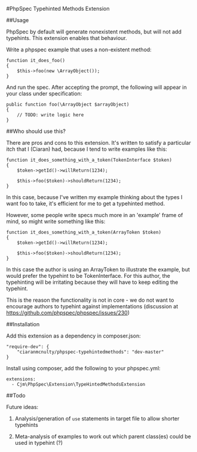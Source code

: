 #PhpSpec Typehinted Methods Extension

##Usage

PhpSpec by default will generate nonexistent methods, but will not add typehints. This extension enables that behaviour.

Write a phpspec example that uses a non-existent method:

    function it_does_foo()
    {
        $this->foo(new \ArrayObject());
    }

And run the spec. After accepting the prompt, the following will appear in your class under specification:

    public function foo(\ArrayObject $arrayObject)
    {
        // TODO: write logic here
    }

##Who should use this?

There are pros and cons to this extension. It's written to satisfy a particular itch that I (Ciaran) had, because I tend to write examples like this:

    function it_does_something_with_a_token(TokenInterface $token)
    {
        $token->getId()->willReturn(1234);

        $this->foo($token)->shouldReturn(1234);
    }

In this case, because I've written my example thinking about the types I want foo to take, it's efficient for me to get a typehinted method.

However, some people write specs much more in an 'example' frame of mind, so might write something like this:

    function it_does_something_with_a_token(ArrayToken $token)
    {
        $token->getId()->willReturn(1234);

        $this->foo($token)->shouldReturn(1234);
    }

In this case the author is using an ArrayToken to illustrate the example, but would prefer the typehint to be TokenInterface. For this author, the typehinting will be irritating because they will have to keep editing the typehint.

This is the reason the functionality is not in core - we do not want to encourage authors to typehint against implementations (discussion at https://github.com/phpspec/phpspec/issues/230)

##Installation

Add this extension as a dependency in composer.json:

    "require-dev": {
        "ciaranmcnulty/phpspec-typehintedmethods": "dev-master"
    }

Install using composer, add the following to your phpspec.yml:

    extensions:
      - Cjm\PhpSpec\Extension\TypeHintedMethodsExtension

##Todo

Future ideas:

1. Analysis/generation of `use` statements in target file to allow shorter typehints

2. Meta-analysis of examples to work out which parent class(es) could be used in typehint (?)
